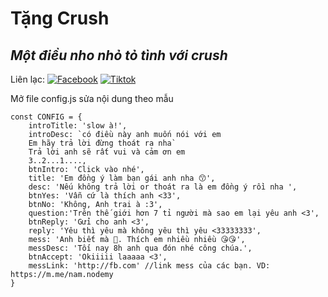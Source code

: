 # Tặng Crush
## _Một điều nho nhỏ tỏ tình với crush_

Liên lạc: 
[![Facebook](https://i.imgur.com/GRqy96ts.jpg)](https://www.facebook.com/nam.nodemy)
[![Tiktok](https://i.imgur.com/Nbfl1E7t.jpg)](https://www.tiktok.com/@manindev)

Mở file config.js sửa nội dung theo mẫu
```
const CONFIG = {
    introTitle: 'slow à!',
    introDesc: `có điều này anh muốn nói với em
    Em hãy trả lời đừng thoát ra nha`
    Trả lời anh sẽ rất vui và cảm ơn em 
    3..2...1....,
    btnIntro: 'Click vào nhé',
    title: 'Em đồng ý làm bạn gái anh nha 😙',
    desc: 'Nếu không trả lời or thoát ra là em đồng ý rồi nha ',
    btnYes: 'Vẫn cứ là thích anh <33',
    btnNo: 'Không, Anh trai à :3',
    question:'Trên thế giới hơn 7 tỉ người mà sao em lại yêu anh <3',
    btnReply: 'Gửi cho anh <3',
    reply: 'Yêu thì yêu mà không yêu thì yêu <33333333',
    mess: 'Anh biết mà 🥰. Thích em nhiều nhiều 😘😘',
    messDesc: 'Tối nay 8h anh qua đón nhé công chúa.',
    btnAccept: 'Okiiiii laaaaa <3',
    messLink: 'http://fb.com' //link mess của các bạn. VD: https://m.me/nam.nodemy
}
```

